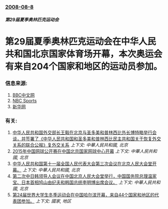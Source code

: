 ### [2008-08-8](/news/2008/08/8/index.md)

##### 第29届夏季奥林匹克运动会
#  第29届夏季奥林匹克运动会在中华人民共和国北京国家体育场开幕，本次奥运会有来自204个国家和地区的运动员参加。




### 信息来源:

1. [BBC中文网](http://news.bbc.co.uk/chinese/simp/hi/newsid_7540000/newsid_7549500/7549508.stm)
2. [NBC Sports](http://www.msnbc.msn.com/id/26079138/)
3. [新华网](http://news.xinhuanet.com/olympics/2008-08/08/content_9052779.htm)

### 有关:

1. [中华人民共和国外交部长王毅在北京与圣多美和普林西比外长博特略举行会谈，并签署了《中华人民共和国和圣多美和普林西比民主共和国关于恢复外交关系的联合公报》复外交关系](/news/2016/12/26/中华人民共和国外交部长王毅在北京与圣多美和普林西比外长博特略举行会谈-并签署了-中华人民共和国和圣多美和普林西比民主共和.md) _上下文: 中華人民共和國, 北京_
2. [2015年中国网球公开赛在中国北京国家网球中心开幕](/news/2015/10/3/2015年中国网球公开赛在中国北京国家网球中心开幕.md) _上下文: 中華人民共和國, 北京_
3. [ 中华人民共和国第十一届全国人民代表大会第三次会议在北京人民大会堂开幕。](/news/2010/03/5/中华人民共和国第十一届全国人民代表大会第三次会议在北京人民大会堂开幕.md) _上下文: 中華人民共和國, 北京_
4. [ 第二次中日韩领导人会议在中国北京人民大会堂举行，中国国务院总理温家宝、日本首相鸠山由纪夫和韩国总统李明博出席会议。](/news/2009/10/10/第二次中日韩领导人会议在中国北京人民大会堂举行-中国国务院总理温家宝-日本首相鸠山由纪夫和韩国总统李明博出席会议.md) _上下文: 中華人民共和國, 北京_
5. [第24届世界大学生冬季运动会在中国哈尔滨开幕，来自44个国家和地区的代表团参加。](/news/2009/02/18/第24届世界大学生冬季运动会在中国哈尔滨开幕-来自44个国家和地区的代表团参加.md) _上下文: 國家, 地区_

